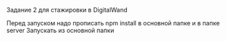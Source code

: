 Задание 2 для стажировки в DigitalWand

Перед запуском надо прописать npm install в основной папке и в папке server
Запускать из основной папки